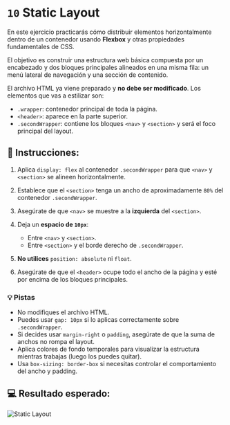 # `10` Static Layout

En este ejercicio practicarás cómo distribuir elementos horizontalmente dentro de un contenedor usando **Flexbox** y otras propiedades fundamentales de CSS.

El objetivo es construir una estructura web básica compuesta por un encabezado y dos bloques principales alineados en una misma fila: un menú lateral de navegación y una sección de contenido.

El archivo HTML ya viene preparado y **no debe ser modificado**. Los elementos que vas a estilizar son:

- `.wrapper`: contenedor principal de toda la página.
- `<header>`: aparece en la parte superior.
- `.secondWrapper`: contiene los bloques `<nav>` y `<section>` y será el foco principal del layout.


## 📝 Instrucciones:

1. Aplica `display: flex` al contenedor `.secondWrapper` para que `<nav>` y `<section>` se alineen horizontalmente.
2. Establece que el `<section>` tenga un ancho de aproximadamente `80%` del contenedor `.secondWrapper`.
3. Asegúrate de que `<nav>` se muestre a la **izquierda** del `<section>`.
4. Deja un **espacio de `10px`**:
   - Entre `<nav>` y `<section>`.
   - Entre `<section>` y el borde derecho de `.secondWrapper`.
5. **No utilices** `position: absolute` ni `float`.

6. Asegúrate de que el `<header>` ocupe todo el ancho de la página y esté por encima de los bloques principales.

### 💡 Pistas

- No modifiques el archivo HTML.
- Puedes usar `gap: 10px` si lo aplicas correctamente sobre `.secondWrapper`.
- Si decides usar `margin-right` o `padding`, asegúrate de que la suma de anchos no rompa el layout.
- Aplica colores de fondo temporales para visualizar la estructura mientras trabajas (luego los puedes quitar).
- Usa `box-sizing: border-box` si necesitas controlar el comportamiento del ancho y padding.




## 💻 Resultado esperado:

![Static Layout](../../.learn/assets/0B62fyP.png?raw=true)
